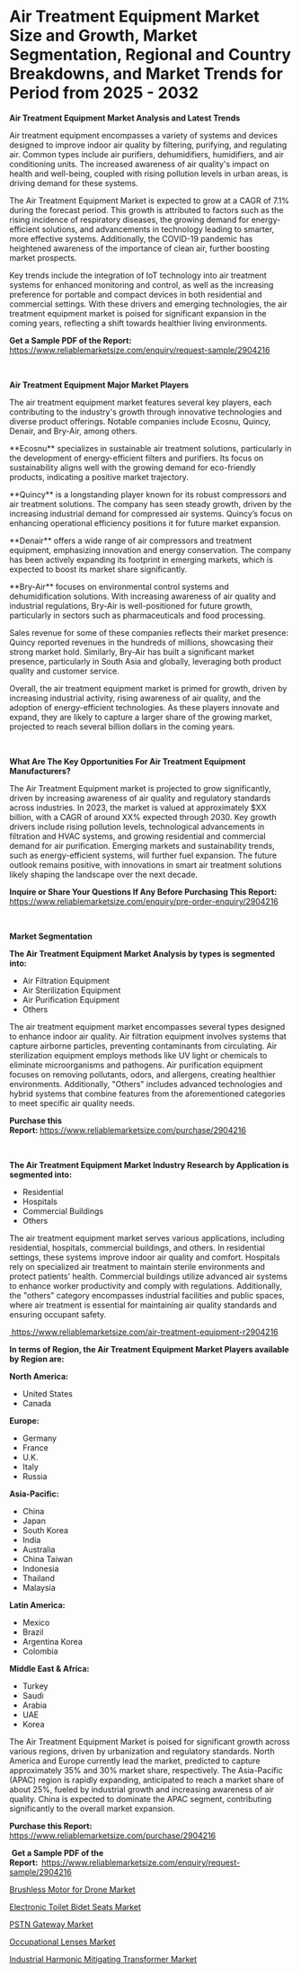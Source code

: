 <p><h1>Air Treatment Equipment Market Size and Growth, Market Segmentation, Regional and Country Breakdowns, and Market Trends for Period from 2025 -  2032</h1></p><p><strong>Air Treatment Equipment Market Analysis and Latest Trends</strong></p>
<p><p>Air treatment equipment encompasses a variety of systems and devices designed to improve indoor air quality by filtering, purifying, and regulating air. Common types include air purifiers, dehumidifiers, humidifiers, and air conditioning units. The increased awareness of air quality's impact on health and well-being, coupled with rising pollution levels in urban areas, is driving demand for these systems.</p><p>The Air Treatment Equipment Market is expected to grow at a CAGR of 7.1% during the forecast period. This growth is attributed to factors such as the rising incidence of respiratory diseases, the growing demand for energy-efficient solutions, and advancements in technology leading to smarter, more effective systems. Additionally, the COVID-19 pandemic has heightened awareness of the importance of clean air, further boosting market prospects.</p><p>Key trends include the integration of IoT technology into air treatment systems for enhanced monitoring and control, as well as the increasing preference for portable and compact devices in both residential and commercial settings. With these drivers and emerging technologies, the air treatment equipment market is poised for significant expansion in the coming years, reflecting a shift towards healthier living environments.</p></p>
<p><strong>Get a Sample PDF of the Report:&nbsp;</strong> <a href="https://www.reliablemarketsize.com/enquiry/request-sample/2904216?utm_campaign=1836&utm_medium=2&utm_source=Github&utm_content=ia&utm_term=11032025&utm_id=air-treatment-equipment">https://www.reliablemarketsize.com/enquiry/request-sample/2904216</a></p>
<p>&nbsp;</p>
<p><strong>Air Treatment Equipment Major Market Players</strong></p>
<p><p>The air treatment equipment market features several key players, each contributing to the industry's growth through innovative technologies and diverse product offerings. Notable companies include Ecosnu, Quincy, Denair, and Bry-Air, among others.</p><p>**Ecosnu** specializes in sustainable air treatment solutions, particularly in the development of energy-efficient filters and purifiers. Its focus on sustainability aligns well with the growing demand for eco-friendly products, indicating a positive market trajectory.</p><p>**Quincy** is a longstanding player known for its robust compressors and air treatment solutions. The company has seen steady growth, driven by the increasing industrial demand for compressed air systems. Quincy’s focus on enhancing operational efficiency positions it for future market expansion.</p><p>**Denair** offers a wide range of air compressors and treatment equipment, emphasizing innovation and energy conservation. The company has been actively expanding its footprint in emerging markets, which is expected to boost its market share significantly.</p><p>**Bry-Air** focuses on environmental control systems and dehumidification solutions. With increasing awareness of air quality and industrial regulations, Bry-Air is well-positioned for future growth, particularly in sectors such as pharmaceuticals and food processing.</p><p>Sales revenue for some of these companies reflects their market presence: Quincy reported revenues in the hundreds of millions, showcasing their strong market hold. Similarly, Bry-Air has built a significant market presence, particularly in South Asia and globally, leveraging both product quality and customer service.</p><p>Overall, the air treatment equipment market is primed for growth, driven by increasing industrial activity, rising awareness of air quality, and the adoption of energy-efficient technologies. As these players innovate and expand, they are likely to capture a larger share of the growing market, projected to reach several billion dollars in the coming years.</p></p>
<p>&nbsp;</p>
<p><strong>What Are The Key Opportunities For Air Treatment Equipment Manufacturers?</strong></p>
<p><p>The Air Treatment Equipment market is projected to grow significantly, driven by increasing awareness of air quality and regulatory standards across industries. In 2023, the market is valued at approximately $XX billion, with a CAGR of around XX% expected through 2030. Key growth drivers include rising pollution levels, technological advancements in filtration and HVAC systems, and growing residential and commercial demand for air purification. Emerging markets and sustainability trends, such as energy-efficient systems, will further fuel expansion. The future outlook remains positive, with innovations in smart air treatment solutions likely shaping the landscape over the next decade.</p></p>
<p><strong>Inquire or Share Your Questions If Any Before Purchasing This Report:</strong> <a href="https://www.reliablemarketsize.com/enquiry/pre-order-enquiry/2904216?utm_campaign=1836&utm_medium=2&utm_source=Github&utm_content=ia&utm_term=11032025&utm_id=air-treatment-equipment">https://www.reliablemarketsize.com/enquiry/pre-order-enquiry/2904216</a></p>
<p>&nbsp;</p>
<p><strong>Market Segmentation</strong></p>
<p><strong>The Air Treatment Equipment Market Analysis by types is segmented into:</strong></p>
<p><ul><li>Air Filtration Equipment</li><li>Air Sterilization Equipment</li><li>Air Purification Equipment</li><li>Others</li></ul></p>
<p><p>The air treatment equipment market encompasses several types designed to enhance indoor air quality. Air filtration equipment involves systems that capture airborne particles, preventing contaminants from circulating. Air sterilization equipment employs methods like UV light or chemicals to eliminate microorganisms and pathogens. Air purification equipment focuses on removing pollutants, odors, and allergens, creating healthier environments. Additionally, "Others" includes advanced technologies and hybrid systems that combine features from the aforementioned categories to meet specific air quality needs.</p></p>
<p><strong>Purchase this Report:&nbsp;</strong><a href="https://www.reliablemarketsize.com/purchase/2904216?utm_campaign=1836&utm_medium=2&utm_source=Github&utm_content=ia&utm_term=11032025&utm_id=air-treatment-equipment">https://www.reliablemarketsize.com/purchase/2904216</a></p>
<p>&nbsp;</p>
<p><strong>The Air Treatment Equipment Market Industry Research by Application is segmented into:</strong></p>
<p><ul><li>Residential</li><li>Hospitals</li><li>Commercial Buildings</li><li>Others</li></ul></p>
<p><p>The air treatment equipment market serves various applications, including residential, hospitals, commercial buildings, and others. In residential settings, these systems improve indoor air quality and comfort. Hospitals rely on specialized air treatment to maintain sterile environments and protect patients' health. Commercial buildings utilize advanced air systems to enhance worker productivity and comply with regulations. Additionally, the "others" category encompasses industrial facilities and public spaces, where air treatment is essential for maintaining air quality standards and ensuring occupant safety.</p></p>
<p><a href="https://www.reliablemarketsize.com/air-treatment-equipment-r2904216?utm_campaign=1836&utm_medium=2&utm_source=Github&utm_content=ia&utm_term=11032025&utm_id=air-treatment-equipment">&nbsp;https://www.reliablemarketsize.com/air-treatment-equipment-r2904216</a></p>
<p><strong>In terms of Region, the Air Treatment Equipment Market Players available by Region are:</strong></p>
<p>
    <p> <strong> North America: </strong>
        <ul>
            <li>United States</li>
            <li>Canada</li>
        </ul>
        </p> 
    <p> <strong> Europe: </strong>
        <ul>
            <li>Germany</li>
            <li>France</li>
            <li>U.K.</li>
            <li>Italy</li>
            <li>Russia</li>
        </ul>
        </p> 
    <p> <strong> Asia-Pacific: </strong>
        <ul>
            <li>China</li>
            <li>Japan</li>
            <li>South Korea</li>
            <li>India</li>
            <li>Australia</li>
            <li>China Taiwan</li>
            <li>Indonesia</li>
            <li>Thailand</li>
            <li>Malaysia</li>
        </ul>
        </p> 
    <p> <strong> Latin America: </strong>
        <ul>
            <li>Mexico</li>
            <li>Brazil</li>
            <li>Argentina Korea</li>
            <li>Colombia</li>
        </ul>
        </p> 
    <p> <strong> Middle East & Africa: </strong>
        <ul>
            <li>Turkey</li>
            <li>Saudi</li>
            <li>Arabia</li>
            <li>UAE</li>
            <li>Korea</li>
        </ul>
    </p>
    </p>
<p><p>The Air Treatment Equipment Market is poised for significant growth across various regions, driven by urbanization and regulatory standards. North America and Europe currently lead the market, predicted to capture approximately 35% and 30% market share, respectively. The Asia-Pacific (APAC) region is rapidly expanding, anticipated to reach a market share of about 25%, fueled by industrial growth and increasing awareness of air quality. China is expected to dominate the APAC segment, contributing significantly to the overall market expansion.</p></p>
<p><strong>Purchase this Report: </strong><a href="https://www.reliablemarketsize.com/purchase/2904216?utm_campaign=1836&utm_medium=2&utm_source=Github&utm_content=ia&utm_term=11032025&utm_id=air-treatment-equipment">https://www.reliablemarketsize.com/purchase/2904216</a></p>
<p>&nbsp;<strong>Get a Sample PDF of the Report:&nbsp;&nbsp;</strong><a href="https://www.reliablemarketsize.com/enquiry/request-sample/2904216?utm_campaign=1836&utm_medium=2&utm_source=Github&utm_content=ia&utm_term=11032025&utm_id=air-treatment-equipment">https://www.reliablemarketsize.com/enquiry/request-sample/2904216</a></p>
<p><strong></strong></p>
<p><p><a href="https://github.com/jullselai/Market-Research-Report-List-1/blob/main/brushless-motor-for-drone-market.md?utm_campaign=1836&utm_medium=2&utm_source=Github&utm_content=ia&utm_term=11032025&utm_id=air-treatment-equipment">Brushless Motor for Drone Market</a></p><p><a href="https://github.com/luhleickov/Market-Research-Report-List-1/blob/main/electronic-toilet-bidet-seats-market.md?utm_campaign=1836&utm_medium=2&utm_source=Github&utm_content=ia&utm_term=11032025&utm_id=air-treatment-equipment">Electronic Toilet Bidet Seats Market</a></p><p><a href="https://github.com/dusektwinec3/Market-Research-Report-List-1/blob/main/pstn-gateway-market.md?utm_campaign=1836&utm_medium=2&utm_source=Github&utm_content=ia&utm_term=11032025&utm_id=air-treatment-equipment">PSTN Gateway Market</a></p><p><a href="https://github.com/elceryaneik/Market-Research-Report-List-1/blob/main/occupational-lenses-market.md?utm_campaign=1836&utm_medium=2&utm_source=Github&utm_content=ia&utm_term=11032025&utm_id=air-treatment-equipment">Occupational Lenses Market</a></p><p><a href="https://github.com/sukeldrage0g/Market-Research-Report-List-1/blob/main/industrial-harmonic-mitigating-transformer-market.md?utm_campaign=1836&utm_medium=2&utm_source=Github&utm_content=ia&utm_term=11032025&utm_id=air-treatment-equipment">Industrial Harmonic Mitigating Transformer Market</a></p></p>